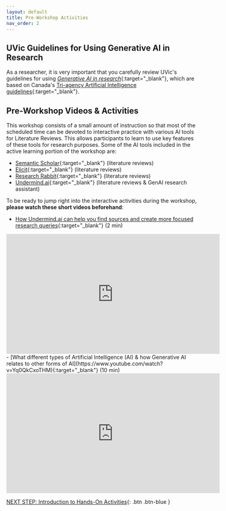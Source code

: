 ```yaml
---
layout: default
title: Pre-Workshop Activities
nav_order: 2
---
```

## UVic Guidelines for Using Generative AI in Research
As a researcher, it is very important that you carefully review UVic's guidelines for using [*Generative AI in research*](https://www.uvic.ca/research-innovation/strategic-initiatives/gen-ai-in-research/index.php){:target="_blank"}, which are based on Canada's [Tri-agency Artificial Intelligence guidelines](https://science.gc.ca/site/science/en/interagency-research-funding/policies-and-guidelines/use-generative-artificial-intelligence-development-and-review-research-proposals/guidance-use-artificial-intelligence-development-and-review-research-grant-proposals){:target="_blank"}.

## Pre-Workshop Videos & Activities
This workshop consists of a small amount of instruction so that most of the scheduled time can be devoted to interactive practice with various AI tools for Literature Reviews. This allows participants to learn to use key features of these  tools for research purposes. Some of the AI tools included in the active learning portion of the workshop are:
- [Semantic Scholar](){:target="_blank"} (literature reviews)
- [Elicit](https://elicit.com/){:target="_blank"} (literature reviews)
- [Research Rabbit](https://researchrabbitapp.com/){:target="_blank"} (literature reviews)
- [Undermind.ai](https://www.undermind.ai/){:target="_blank"} (literature reviews & GenAI research assistant)

To be ready to jump right into the interactive activities during the workshop, **please watch these short videos beforehand**:

- [How Undermind.ai can help you find sources and create more focused research queries](https://www.youtube.com/watch?v=fXXFR9QglhE){:target="_blank"} (2 min)<br>
<iframe width="560" height="315" src="https://www.youtube.com/embed/fXXFR9QglhE" title="Undermind.ai introduction" frameborder="0" allow="accelerometer; autoplay; clipboard-write; encrypted-media; gyroscope; picture-in-picture" allowfullscreen></iframe>
- [What different types of Artificial Intelligence (AI) & how Generative AI relates to other forms of AI](https://www.youtube.com/watch?v=Yq0QkCxoTHM){:target="_blank"} (10 min)<br>
<iframe width="560" height="315" src="https://www.youtube.com/embed/Yq0QkCxoTHM" title="Artificial Intelligence" frameborder="0" allow="accelerometer; autoplay; clipboard-write; encrypted-media; gyroscope; picture-in-picture" allowfullscreen></iframe>

[NEXT STEP: Introduction to Hands-On Activities](activities-intro.html){: .btn .btn-blue }
